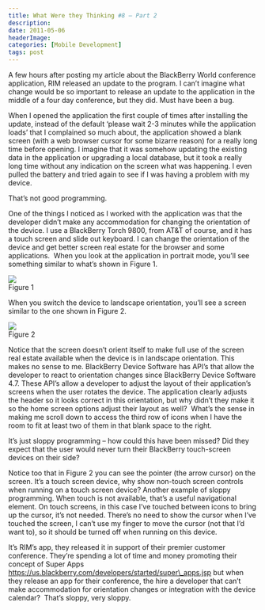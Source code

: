 ```yaml
---
title: What Were they Thinking #8 – Part 2
description: 
date: 2011-05-06
headerImage: 
categories: [Mobile Development]
tags: post
---
```


A few hours after posting my article about the BlackBerry World conference application, RIM released an update to the program. I can’t imagine what change would be so important to release an update to the application in the middle of a four day conference, but they did. Must have been a bug.

When I opened the application the first couple of times after installing the update, instead of the default ‘please wait 2-3 minutes while the application loads’ that I complained so much about, the application showed a blank screen (with a web browser cursor for some bizarre reason) for a really long time before opening. I imagine that it was somehow updating the existing data in the application or upgrading a local database, but it took a really long time without any indication on the screen what was happening. I even pulled the battery and tried again to see if I was having a problem with my device.

That’s not good programming.

One of the things I noticed as I worked with the application was that the developer didn’t make any accommodation for changing the orientation of the device. I use a BlackBerry Torch 9800, from AT&T of course, and it has a touch screen and slide out keyboard. I can change the orientation of the device and get better screen real estate for the browser and some applications.  When you look at the application in portrait mode, you’ll see something similar to what’s shown in Figure 1.

![](/images/stories/2011/bb_app_world_app_3.jpg)  
Figure 1

  
When you switch the device to landscape orientation, you’ll see a screen similar to the one shown in Figure 2.

![](/images/stories/2011/bb_app_world_app_4.jpg)  
Figure 2

Notice that the screen doesn’t orient itself to make full use of the screen real estate available when the device is in landscape orientation. This makes no sense to me. BlackBerry Device Software has API’s that allow the developer to react to orientation changes since BlackBerry Device Software 4.7. These API’s allow a developer to adjust the layout of their application’s screens when the user rotates the device. The application clearly adjusts the header so it looks correct in this orientation, but why didn’t they make it so the home screen options adjust their layout as well?  What’s the sense in making me scroll down to access the third row of icons when I have the room to fit at least two of them in that blank space to the right.

It’s just sloppy programming – how could this have been missed? Did they expect that the user would never turn their BlackBerry touch-screen devices on their side?

Notice too that in Figure 2 you can see the pointer (the arrow cursor) on the screen. It’s a touch screen device, why show non-touch screen controls when running on a touch screen device? Another example of sloppy programming. When touch is not available, that’s a useful navigational element. On touch screens, in this case I’ve touched between icons to bring up the cursor, it’s not needed. There’s no need to show the cursor when I’ve touched the screen, I can’t use my finger to move the cursor (not that I’d want to), so it should be turned off when running on this device. 

It’s RIM’s app, they released it in support of their premier customer conference. They’re spending a lot of time and money promoting their concept of Super Apps https://us.blackberry.com/developers/started/super\_apps.jsp but when they release an app for their conference, the hire a developer that can’t make accommodation for orientation changes or integration with the device calendar?  That’s sloppy, very sloppy.